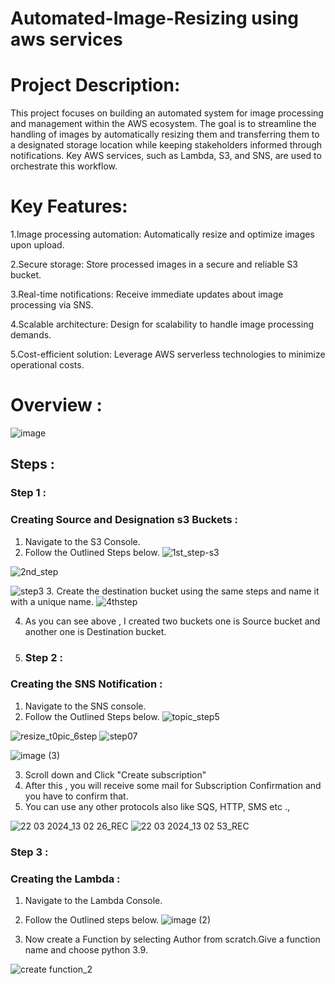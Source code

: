 # Automated-Image-Resizing using aws services


# Project Description: 
This project focuses on building an automated system for image processing and management within the AWS ecosystem. The goal is to streamline the handling of images by automatically resizing them and transferring them to a designated storage location while keeping stakeholders informed through notifications. Key AWS services, such as Lambda, S3, and SNS, are used to orchestrate this workflow.

# Key Features:
1.Image processing automation: Automatically resize and optimize images upon upload.

2.Secure storage: Store processed images in a secure and reliable S3 bucket.

3.Real-time notifications: Receive immediate updates about image processing via SNS.

4.Scalable architecture: Design for scalability to handle image processing demands.

5.Cost-efficient solution: Leverage AWS serverless technologies to minimize operational costs.


# Overview :
![image](https://github.com/Pravnk57/Resizing-ImaGe-Using-s3-lambda/assets/117705143/71ce82d5-2297-4830-a5bb-fe0cb612e506)


## Steps :
### Step 1 :
### Creating Source and Designation s3 Buckets :

1. Navigate to the S3 Console.
2. Follow the Outlined Steps below.
![1st_step-s3](https://github.com/Pravnk57/Resizing-ImaGe-Using-s3-lambda/assets/117705143/7a02a061-751b-4df0-ade1-7bff7498151c)

![2nd_step](https://github.com/Pravnk57/Resizing-ImaGe-Using-s3-lambda/assets/117705143/4da8b875-df01-4ff9-9e89-7d7d8916de11)

![step3](https://github.com/Pravnk57/Resizing-ImaGe-Using-s3-lambda/assets/117705143/39bd624b-d906-4474-bc49-d7f56d6af461)
3. Create the destination bucket using the same steps and name it with a unique name.
![4thstep](https://github.com/Pravnk57/Resizing-ImaGe-Using-s3-lambda/assets/117705143/d2b7cac3-937d-4d93-88d1-5980a00b99a2)


4. As you can see above , I created two buckets one is Source bucket and another one is Destination bucket.

5. ### Step 2 :
### Creating the SNS Notification :

1. Navigate to the SNS console.
2. Follow the Outlined Steps below.
 ![topic_step5](https://github.com/Pravnk57/Resizing-ImaGe-Using-s3-lambda/assets/117705143/5946d74c-2084-461d-ad22-a207653fceb0)

  ![resize_t0pic_6step](https://github.com/Pravnk57/Resizing-ImaGe-Using-s3-lambda/assets/117705143/76d08162-6ec5-4581-8259-e3de9936509f)
![step07](https://github.com/Pravnk57/Resizing-ImaGe-Using-s3-lambda/assets/117705143/77614e9f-8c37-4895-9b9a-7855a3d724f1)

 ![image (3)](https://github.com/Pravnk57/Resizing-ImaGe-Using-s3-lambda/assets/117705143/0022fb89-156d-4707-bd44-59c96838ee2e)

3. Scroll down and Click "Create subscription" <br>
4. After this , you will receive some mail for Subscription Confirmation and you have to confirm that.<br>
5. You can use any other protocols also like SQS, HTTP, SMS etc .,<br>

![22 03 2024_13 02 26_REC](https://github.com/Pravnk57/Resizing-ImaGe-Using-s3-lambda/assets/117705143/72330bf8-b58b-41de-b29a-0e83a6dfb778)
![22 03 2024_13 02 53_REC](https://github.com/Pravnk57/Resizing-ImaGe-Using-s3-lambda/assets/117705143/79ee6ac6-32d6-4283-a878-b86518b19307)

### Step 3 :
### Creating the Lambda :

1. Navigate to the Lambda Console.
2. Follow the Outlined steps below.
![image (2)](https://github.com/Pravnk57/Resizing-ImaGe-Using-s3-lambda/assets/117705143/efe6fc7b-8d85-4c01-afae-a4cb707cdc65)

3. Now create a Function by selecting Author from scratch.Give a function name and choose python 3.9.
   
![create function_2](https://github.com/Pravnk57/Resizing-ImaGe-Using-s3-lambda/assets/117705143/5595fd85-b593-47a7-836c-ec1f80a0efdb)































